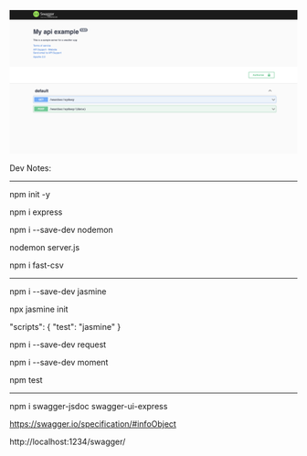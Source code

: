![Screenshot](Screenshot.png)

Dev Notes:

----------

npm init -y

npm i express

npm i --save-dev nodemon

nodemon server.js

npm i fast-csv

----------

npm i --save-dev jasmine

npx jasmine init

"scripts": { "test": "jasmine" }

npm i --save-dev request

npm i --save-dev moment

npm test

----------

npm i swagger-jsdoc swagger-ui-express

https://swagger.io/specification/#infoObject

http://localhost:1234/swagger/